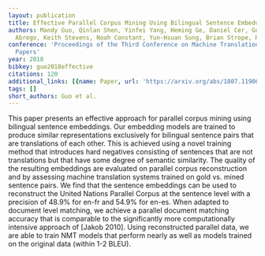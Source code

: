 ```yaml
---
layout: publication
title: Effective Parallel Corpus Mining Using Bilingual Sentence Embeddings
authors: Mandy Guo, Qinlan Shen, Yinfei Yang, Heming Ge, Daniel Cer, Gustavo Hernandez
  Abrego, Keith Stevens, Noah Constant, Yun-Hsuan Sung, Brian Strope, Ray Kurzweil
conference: 'Proceedings of the Third Conference on Machine Translation: Research
  Papers'
year: 2018
bibkey: guo2018effective
citations: 120
additional_links: [{name: Paper, url: 'https://arxiv.org/abs/1807.11906'}]
tags: []
short_authors: Guo et al.
---
```

This paper presents an effective approach for parallel corpus mining using
bilingual sentence embeddings. Our embedding models are trained to produce
similar representations exclusively for bilingual sentence pairs that are
translations of each other. This is achieved using a novel training method that
introduces hard negatives consisting of sentences that are not translations but
that have some degree of semantic similarity. The quality of the resulting
embeddings are evaluated on parallel corpus reconstruction and by assessing
machine translation systems trained on gold vs. mined sentence pairs. We find
that the sentence embeddings can be used to reconstruct the United Nations
Parallel Corpus at the sentence level with a precision of 48.9% for en-fr and
54.9% for en-es. When adapted to document level matching, we achieve a parallel
document matching accuracy that is comparable to the significantly more
computationally intensive approach of [Jakob 2010]. Using reconstructed
parallel data, we are able to train NMT models that perform nearly as well as
models trained on the original data (within 1-2 BLEU).